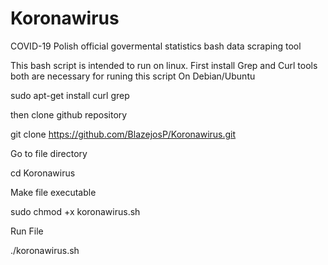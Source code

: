 # Koronawirus
 COVID-19 Polish official govermental statistics bash data scraping tool

This bash script is intended to run on linux.
First install Grep and Curl tools both are necessary for runing this script
On Debian/Ubuntu

sudo apt-get install curl grep

then clone github repository

git clone https://github.com/BlazejosP/Koronawirus.git

Go to file directory

cd Koronawirus

Make file executable

sudo chmod +x koronawirus.sh

Run File

./koronawirus.sh


